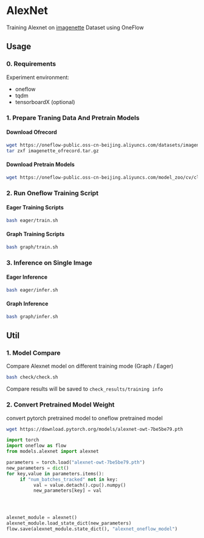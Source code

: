 # AlexNet
Training Alexnet on [imagenette](https://github.com/fastai/imagenette) Dataset using OneFlow

## Usage
### 0. Requirements
Experiment environment:
- oneflow
- tqdm
- tensorboardX (optional)

### 1. Prepare Traning Data And Pretrain Models
#### Download Ofrecord
```bash
wget https://oneflow-public.oss-cn-beijing.aliyuncs.com/datasets/imagenette_ofrecord.tar.gz
tar zxf imagenette_ofrecord.tar.gz
```

#### Download Pretrain Models

```bash
wget https://oneflow-public.oss-cn-beijing.aliyuncs.com/model_zoo/cv/classification/alexnet/alexnet_oneflow_model.tar.gz
```

### 2. Run Oneflow Training Script
#### Eager Training Scripts
```bash
bash eager/train.sh
```

#### Graph Training Scripts
```bash
bash graph/train.sh
```


### 3. Inference on Single Image
#### Eager Inference
```bash
bash eager/infer.sh
```

#### Graph Inference
```bash
bash graph/infer.sh
```

## Util
### 1. Model Compare
Compare Alexnet model on different training mode (Graph / Eager)
```bash
bash check/check.sh
```
Compare results will be saved to `check_results/training info`

### 2. Convert Pretrained Model Weight
convert pytorch pretrained model to oneflow pretrained model

```sh
wget https://download.pytorch.org/models/alexnet-owt-7be5be79.pth
```

```python
import torch
import oneflow as flow 
from models.alexnet import alexnet

parameters = torch.load("alexnet-owt-7be5be79.pth")
new_parameters = dict()
for key,value in parameters.items():
     if "num_batches_tracked" not in key:
          val = value.detach().cpu().numpy()
          new_parameters[key] = val




alexnet_module = alexnet()
alexnet_module.load_state_dict(new_parameters)
flow.save(alexnet_module.state_dict(), "alexnet_oneflow_model")
```
